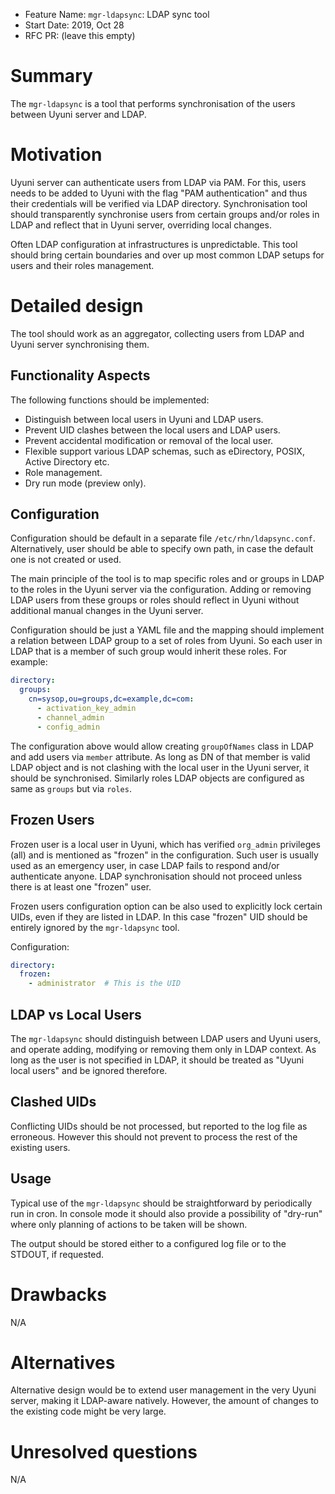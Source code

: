 - Feature Name: `mgr-ldapsync`: LDAP sync tool
- Start Date: 2019, Oct 28
- RFC PR: (leave this empty)

# Summary
[summary]: #summary

The `mgr-ldapsync` is a tool that performs synchronisation of the
users between Uyuni server and LDAP.

# Motivation
[motivation]: #motivation

Uyuni server can authenticate users from LDAP via PAM. For this, users
needs to be added to Uyuni with the flag "PAM authentication" and thus
their credentials will be verified via LDAP directory. Synchronisation
tool should transparently synchronise users from certain groups and/or
roles in LDAP and reflect that in Uyuni server, overriding local
changes.

Often LDAP configuration at infrastructures is unpredictable. This
tool should bring certain boundaries and over up most common LDAP
setups for users and their roles management.

# Detailed design
[design]: #detailed-design

The tool should work as an aggregator, collecting users from LDAP and
Uyuni server synchronising them.

## Functionality Aspects

The following functions should be implemented:

- Distinguish between local users in Uyuni and LDAP users.
- Prevent UID clashes between the local users and LDAP users.
- Prevent accidental modification or removal of the local user.
- Flexible support various LDAP schemas, such as eDirectory, POSIX,
  Active Directory etc.
- Role management.
- Dry run mode (preview only).

## Configuration

Configuration should be default in a separate file
`/etc/rhn/ldapsync.conf`. Alternatively, user should be able to
specify own path, in case the default one is not created or used.

The main principle of the tool is to map specific roles and or groups
in LDAP to the roles in the Uyuni server via the configuration. Adding
or removing LDAP users from these groups or roles should reflect in
Uyuni without additional manual changes in the Uyuni server.

Configuration should be just a YAML file and the mapping should
implement a relation between LDAP group to a set of roles from
Uyuni. So each user in LDAP that is a member of such group would
inherit these roles. For example:

```yaml
directory:
  groups:
    cn=sysop,ou=groups,dc=example,dc=com:
      - activation_key_admin
      - channel_admin
      - config_admin
```

The configuration above would allow creating `groupOfNames` class in
LDAP and add users via `member` attribute. As long as DN of that
member is valid LDAP object and is not clashing with the local user in
the Uyuni server, it should be synchronised. Similarly roles LDAP
objects are configured as same as `groups` but via `roles`.

## Frozen Users

Frozen user is a local user in Uyuni, which has verified `org_admin`
privileges (all) and is mentioned as "frozen" in the
configuration. Such user is usually used as an emergency user, in case
LDAP fails to respond and/or authenticate anyone. LDAP synchronisation
should not proceed unless there is at least one "frozen" user.

Frozen users configuration option can be also used to explicitly lock
certain UIDs, even if they are listed in LDAP. In this case "frozen"
UID should be entirely ignored by the `mgr-ldapsync` tool.

Configuration:

```yaml
directory:
  frozen:
    - administrator  # This is the UID
```

## LDAP vs Local Users

The `mgr-ldapsync` should distinguish between LDAP users and Uyuni
users, and operate adding, modifying or removing them only in LDAP
context. As long as the user is not specified in LDAP, it should be
treated as "Uyuni local users" and be ignored therefore.

## Clashed UIDs

Conflicting UIDs should be not processed, but reported to the log file
as erroneous. However this should not prevent to process the rest
of the existing users.

## Usage

Typical use of the `mgr-ldapsync` should be straightforward by
periodically run in cron. In console mode it should also provide a
possibility of "dry-run" where only planning of actions to be taken
will be shown.

The output should be stored either to a configured log file or to the
STDOUT, if requested.

# Drawbacks
[drawbacks]: #drawbacks

N/A

# Alternatives
[alternatives]: #alternatives

Alternative design would be to extend user management in the very
Uyuni server, making it LDAP-aware natively. However, the amount of
changes to the existing code might be very large.

# Unresolved questions
[unresolved]: #unresolved-questions

N/A
